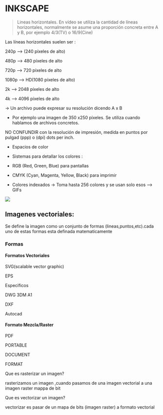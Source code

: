 # INKSCAPE

> Lineas horizontales. En vídeo se utiliza la cantidad de líneas horizontales, normalmente se asume una proporción concreta entre A y B, por ejemplo 4/3(TV)
o 16/9(Cine)

Las líneas horizontales suelen ser :

240p --> (240 píxeles de alto)

480p --> 480 píxeles de alto

720p --> 720 píxeles de alto

1080p --> HD(1080 píxeles de alto)

2k --> 2048 píxeles de alto 

4k --> 4096 píxeles de alto


-> Un archivo puede expresar su resolución dicendo A x B

 - Por ejemplo una imagen de 350 x250 píxeles. Se utiliza cuando hablamos de archivos concretos.

NO CONFUNDIR con la resolución de impresión, medida en puntos por pulgad (ppp) o (dpi) dots per inch.


- Espacios de color 

 - Sistemas para detallar los colores :

 - RGB (Red, Green, Blue) para pantallas

 - CMYK (Cyan, Magenta, Yellow, Black) para imprimir

 - Colores indexados -> Toma hasta 256 colores y se usan solo esos --> GIFs

![](https://c.tenor.com/_SPMSIgwlT8AAAAC/kid-run.gif)



## Imagenes vectoriales:
Se define la imagen como un conjunto de formas (lineas,puntos,etc).cada uno de estas formas esta definada matematicamente

### Formas 

#### Formatos Vectoriales

SVG(scalable vector graphic)

EPS

Especificos

DWG 3DM A1

DXF

Autocad

#### Formato Mezcla/Raster

PDF

PORTABLE

DOCUMENT

FORMAT

Que es rasterizar un imagen?

rasterizamos un imagen ,cuando pasamos de una imagen vectorial a una imagen raster  mappa de bit


Que es vectorizar un imagen?

vectorizar es pasar de un mapa de bits 
(imagen raster) a formato vectorial
